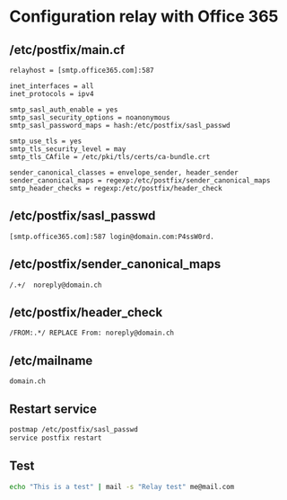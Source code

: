 # Configuration relay with Office 365

## /etc/postfix/main.cf

```Configuration
relayhost = [smtp.office365.com]:587

inet_interfaces = all
inet_protocols = ipv4

smtp_sasl_auth_enable = yes
smtp_sasl_security_options = noanonymous
smtp_sasl_password_maps = hash:/etc/postfix/sasl_passwd

smtp_use_tls = yes
smtp_tls_security_level = may
smtp_tls_CAfile = /etc/pki/tls/certs/ca-bundle.crt

sender_canonical_classes = envelope_sender, header_sender
sender_canonical_maps = regexp:/etc/postfix/sender_canonical_maps
smtp_header_checks = regexp:/etc/postfix/header_check
```

## /etc/postfix/sasl_passwd

```Configuration
[smtp.office365.com]:587 login@domain.com:P4ssW0rd.
```

## /etc/postfix/sender_canonical_maps

```Configuration
/.+/  noreply@domain.ch
```

## /etc/postfix/header_check

```Configuration
/FROM:.*/ REPLACE From: noreply@domain.ch
```

## /etc/mailname

```Configuration
domain.ch
```

## Restart service

```bash
postmap /etc/postfix/sasl_passwd
service postfix restart
```

## Test

```bash
echo "This is a test" | mail -s "Relay test" me@mail.com
```